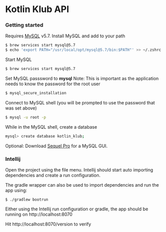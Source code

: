 # Kotlin Klub API

### Getting started

Requires [MySQL](https://www.mysql.com) v5.7.
Install MySQL and add to your path

```sh
$ brew services start mysql@5.7
$ echo 'export PATH="/usr/local/opt/mysql@5.7/bin:$PATH"' >> ~/.zshrc
```

Start MySQL
```sh
$ brew services start mysql@5.7
```

Set MySQL passsword to **mysql** 
Note: This is important as the application needs to know the password for the root user

```sh
$ mysql_secure_installation
```

Connect to MySQL shell (you will be prompted to use the password that was set above)
```sh
$ mysql -u root -p
```
While in the MySQL shell, create a database
```sh
mysql> create database kotlin_klub;
```
Optional: Download [Sequel Pro](https://www.sequelpro.com) for a MySQL GUI.

### Intellij

Open the project using the file menu. Intellij should start auto importing dependencies and create a run configuration. 

The gradle wrapper can also be used to import dependencies and run the app using:

```shµ
$ ./gradlew bootrun
```

Either using the Intellij run configuration or gradle, the app should be running on http://localhost:8070

Hit http://localhost:8070/version to verify